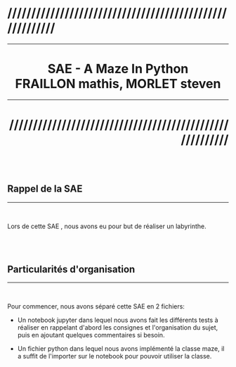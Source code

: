 # <div align="left">////////////////////////////////////////////////////////</div>

<hr>

# <div align="center"><b>SAE - A Maze In Python <br> FRAILLON mathis, MORLET steven</b></div>

<hr>

# <div align="right">////////////////////////////////////////////////////////</div>

<br>
<br>

## Rappel de la SAE
---

<br>

Lors de cette SAE , nous avons eu pour but de réaliser un labyrinthe.

<br>
<br>

## Particularités d'organisation
---

<br>

Pour commencer, nous avons séparé cette SAE en 2 fichiers:

- Un notebook jupyter dans lequel nous avons fait les différents tests à réaliser en rappelant d'abord les consignes et l'organisation du sujet, puis en ajoutant quelques commentaires si besoin.

- Un fichier python dans lequel nous avons implémenté la classe maze, il a suffit de l'importer sur le notebook pour pouvoir utiliser la classe.
